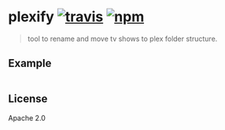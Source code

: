 # plexify [![travis][travis_img]][travis_url] [![npm][npm_img]][npm_url]

> tool to rename and move tv shows to plex folder structure.

## Example

```javascript
```

## License

Apache 2.0

[travis_img]: https://img.shields.io/travis/mongodb-js/plexify.svg
[travis_url]: https://travis-ci.org/mongodb-js/plexify
[npm_img]: https://img.shields.io/npm/v/plexify.svg
[npm_url]: https://npmjs.org/package/plexify
